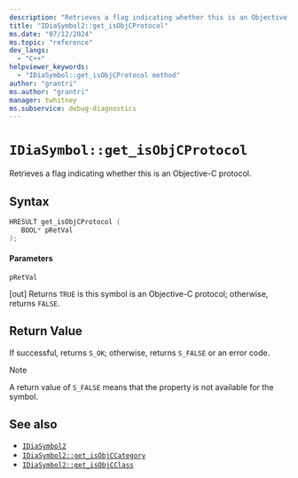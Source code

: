 ```yaml
---
description: "Retrieves a flag indicating whether this is an Objective-C protocol."
title: "IDiaSymbol2::get_isObjCProtocol"
ms.date: "07/12/2024"
ms.topic: "reference"
dev_langs:
  - "C++"
helpviewer_keywords:
  - "IDiaSymbol::get_isObjCProtocol method"
author: "grantri"
ms.author: "grantri"
manager: twhitney
ms.subservice: debug-diagnostics
---
```

# `IDiaSymbol::get_isObjCProtocol`

Retrieves a flag indicating whether this is an Objective-C protocol.

## Syntax

```C++
HRESULT get_isObjCProtocol ( 
   BOOL* pRetVal
);
```

#### Parameters

 `pRetVal`

[out] Returns `TRUE` is this symbol is an Objective-C protocol; otherwise, returns `FALSE`.

## Return Value

 If successful, returns `S_OK`; otherwise, returns `S_FALSE` or an error code.

> [!NOTE]
> A return value of `S_FALSE` means that the property is not available for the symbol.

## See also

- [`IDiaSymbol2`](../../debugger/debug-interface-access/idiasymbol2.md)
- [`IDiaSymbol2::get_isObjCCategory`](../../debugger/debug-interface-access/idiasymbol2-get-isobjccategory.md)
- [`IDiaSymbol2::get_isObjCClass`](../../debugger/debug-interface-access/idiasymbol2-get-isobjcclass.md)
